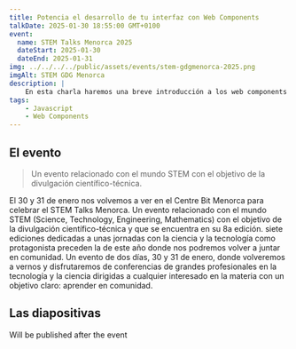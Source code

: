 ```yaml
---
title: Potencia el desarrollo de tu interfaz con Web Components
talkDate: 2025-01-30 18:55:00 GMT+0100
event:
  name: STEM Talks Menorca 2025
  dateStart: 2025-01-30
  dateEnd: 2025-01-31
img: ../../../../public/assets/events/stem-gdgmenorca-2025.png
imgAlt: STEM GDG Menorca
description: |
    En esta charla haremos una breve introducción a los web components y cómo estos pueden mejorar la Experiencia de Usuario y unificar la Interfaz de Usuario. Iremos desde ejemplos simples de composición hasta ejemplos complejos con inyección de dependencias para integrarlos en arquitecturas hexagonales o modificar su funcionamiento según dónde los incorporemos. En resumen, un recorrido completo sobre las bases de los web components hasta cómo implementar i18n, signals, context. Todo lo que necesitas saber para empezar a incorporar web components en tus interfaces de usuario.
tags:
    - Javascript
    - Web Components
---
```


## El evento

> Un evento relacionado con el mundo STEM con el objetivo de la divulgación científico-técnica.

 El 30 y 31 de enero nos volvemos a ver en el Centre Bit Menorca para celebrar el STEM Talks Menorca. Un evento relacionado con el mundo STEM (Science, Technology, Engineering, Mathematics) con el objetivo de la divulgación científico-técnica y que se encuentra en su 8a edición. siete ediciones dedicadas a unas jornadas con la ciencia y la tecnología como protagonista preceden la de este año donde nos podremos volver a juntar en comunidad. Un evento de dos días, 30 y 31 de enero, donde volveremos a vernos y disfrutaremos de conferencias de grandes profesionales en la tecnología y la ciencia dirigidas a cualquier interesado en la materia con un objetivo claro: aprender en comunidad.

## Las diapositivas

Will be published after the event
